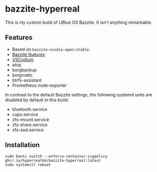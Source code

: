 # bazzite-hyperreal

This is my custom build of UBlue OS Bazzite. It isn't anything remarkable.

## Features

- Based on `bazzite-nvidia-open:stable`.
- [Bazzite features](https://bazzite.gg)
- [VSCodium](https://vscodium.com/)
- atop
- borgbackup
- borgmatic
- btrfs-assistant
- Prometheus node-exporter

In contrast to the default Bazzite settings, the following systemd units are disabled by default in this build:

- bluetooth.service
- cups.service
- zfs-mount.service
- zfs-share.service
- zfs-zed.service

## Installation

```shell
sudo bootc switch --enforce-container-sigpolicy ghcr.io/hyperreal64/bazzite-hyperreal:latest
sudo systemctl reboot
```
